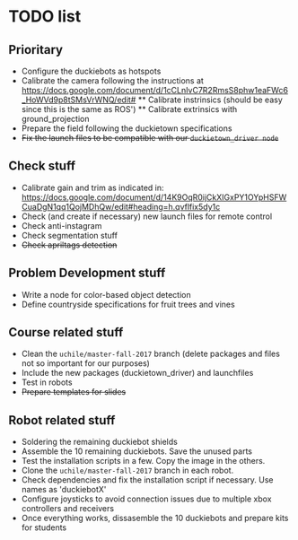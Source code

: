 # TODO list

## Prioritary
* Configure the duckiebots as hotspots
* Calibrate the camera following the instructions at https://docs.google.com/document/d/1cCLnIvC7R2RmsS8phw1eaFWc6_HoWVd9p8tSMsVrWNQ/edit#
** Calibrate instrinsics (should be easy since this is the same as ROS')
** Calibrate extrinsics with ground_projection
* Prepare the field following the duckietown specifications
* ~~Fix the launch files to be compatible with our `duckietown_driver node`~~

## Check stuff
* Calibrate gain and trim as indicated in: https://docs.google.com/document/d/14K9OqR0ijCkXIGxPY1OYpHSFWCuaDgN1qq1QojMDhQw/edit#heading=h.qvflfix5dy1c
* Check (and create if necessary) new launch files for remote control
* Check anti-instagram
* Check segmentation stuff
* ~~Check apriltags detection~~

## Problem Development stuff
* Write a node for color-based object detection
* Define countryside specifications for fruit trees and vines

## Course related stuff
* Clean the `uchile/master-fall-2017` branch (delete packages and files not so important for our purposes)
* Include the new packages (duckietown_driver) and launchfiles
* Test in robots
* ~~Prepare templates for slides~~

## Robot related stuff
* Soldering the remaining duckiebot shields
* Assemble the 10 remaining duckiebots. Save the unused parts
* Test the installation scripts in a few. Copy the image in the others.
* Clone the `uchile/master-fall-2017` branch in each robot. 
* Check dependencies and fix the installation script if necessary. Use names as 'duckiebotX'
* Configure joysticks to avoid connection issues due to multiple xbox controllers and receivers
* Once everything works, dissasemble the 10 duckiebots and prepare kits for students
